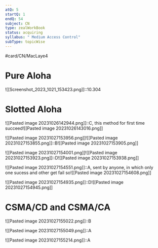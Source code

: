 ```yaml
---
atQ: 5
startQ: 1
endQ: 54
subject: CN
type: zealWorkBook
status: acquiring
syllabus: " Medium Access Control"
subType: topicWise
---
```

#card/CN/MacLaye4

# Pure Aloha 
![[Screenshot_2023_1021_153423.png]]::10.304 <!--SR:!2023-10-31,4,270-->

# Slotted Aloha
![[Pasted image 20231026142944.png]]::C, this method for first time succeed![[Pasted image 20231026143016.png]] <!--SR:!2023-10-31,4,270-->

![[Pasted image 20231027153956.png]]![[Pasted image 20231027153855.png]]::B![[Pasted image 20231027153905.png]] <!--SR:!2023-10-31,3,250-->


![[Pasted image 20231027154001.png]]![[Pasted image 20231027153923.png]]::D![[Pasted image 20231027153938.png]] <!--SR:!2023-10-31,3,250-->


![[Pasted image 20231027154551.png]]::A, sent by anyone, in which only one sucess and other get fail so![[Pasted image 20231027154608.png]] <!--SR:!2023-10-30,3,250-->


![[Pasted image 20231027154935.png]]::D![[Pasted image 20231027154945.png]]

# CSMA/CD and CSMA/CA
![[Pasted image 20231027155022.png]]::B <!--SR:!2023-10-31,4,270-->

![[Pasted image 20231027155049.png]]::A <!--SR:!2023-10-31,3,250-->

![[Pasted image 20231027155214.png]]::A <!--SR:!2023-10-31,4,270-->

